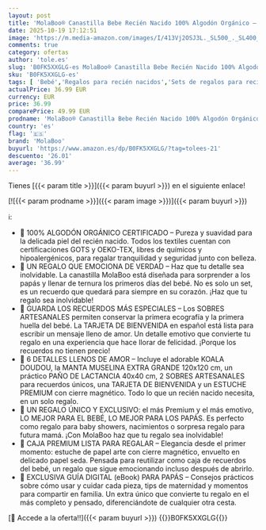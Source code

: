 ```yaml
---
layout: post
title: 'MolaBoo® Canastilla Bebe Recién Nacido 100% Algodón Orgánico – Cesta Bebe Premium Niño y Niña con 6 Regalos: Manta Muselinas  Doudou Bebé  Paño Lactancia y Accesorios - Perfecto Regalo Recién Nacido'
date: 2025-10-19 17:12:51
image: 'https://m.media-amazon.com/images/I/413Vj2OSJ3L._SL500_._SL400_.jpg'
comments: true
category: ofertas
author: 'tole.es'
slug: 'B0FK5XXGLG-es MolaBoo® Canastilla Bebe Recién Nacido 100% Algodón...'
sku: 'B0FK5XXGLG-es'
tags: [ 'Bebé','Regalos para recién nacidos','Sets de regalos para recién nacidos','bebe','bebé','lactancia','molaboo','nacido','recién','🇪🇸', ]
actualPrice: 36.99 EUR
currency: EUR
price: 36.99
comparePrice: 49.99 EUR
prodname: 'MolaBoo® Canastilla Bebe Recién Nacido 100% Algodón Orgánico – Cesta Bebe Premium Niño y Niña con 6 Regalos: Manta Muselinas  Doudou Bebé  Paño Lactancia y Accesorios - Perfecto Regalo Recién Nacido'
country: 'es'
flag: '🇪🇸'
brand: 'MolaBoo'
buyurl: 'https://www.amazon.es/dp/B0FK5XXGLG/?tag=tolees-21'
descuento: '26.01'
average: '36.99'
---
```


Tienes [{{< param title >}}]({{< param buyurl >}}) en el siguiente enlace!

[![{{< param prodname >}}]({{< param image >}})]({{< param buyurl >}})

ℹ️:

- 🌿 100% ALGODÓN ORGÁNICO CERTIFICADO – Pureza y suavidad para la delicada piel del recién nacido. Todos los textiles cuentan con certificaciones GOTS y OEKO-TEX, libres de químicos y hipoalergénicos, para regalar tranquilidad y seguridad junto con belleza.
- 🎁 UN REGALO QUE EMOCIONA DE VERDAD – Haz que tu detalle sea inolvidable. La canastilla MolaBoo está diseñada para sorprender a los papás y llenar de ternura los primeros días del bebé. No es solo un set, es un recuerdo que quedará para siempre en su corazón. ¡Haz que tu regalo sea inolvidable!
- 💖 GUARDA LOS RECUERDOS MÁS ESPECIALES – Los SOBRES ARTESANALES permiten conservar la primera ecografía y la primera huella del bebé. La TARJETA DE BIENVENIDA en español está lista para escribir un mensaje lleno de amor. Un detalle emotivo que convierte tu regalo en una experiencia que hace llorar de felicidad. ¡Porque los recuerdos no tienen precio!
- 🧸 6 DETALLES LLENOS DE AMOR – Incluye el adorable KOALA DOUDOU, la MANTA MUSELINA EXTRA GRANDE 120x120 cm, un práctico PAÑO DE LACTANCIA 40x40 cm, 2 SOBRES ARTESANALES para recuerdos únicos, una TARJETA DE BIENVENIDA y un ESTUCHE PREMIUM con cierre magnético. Todo lo que un recién nacido necesita, en un solo regalo.
- 💎 UN REGALO ÚNICO Y EXCLUSIVO: el más Premium y el más emotivo, LO MEJOR PARA EL BEBÉ, LO MEJOR PARA LOS PAPÁS. Es perfecto como regalo para baby showers, nacimientos o sorpresa regalo para futura mamá. ¡Con MolaBoo haz que tu regalo sea inolvidable!
- 🎀 CAJA PREMIUM LISTA PARA REGALAR – Elegancia desde el primer momento: estuche de papel arte con cierre magnético, envuelto en delicado papel seda. Pensada para reutilizar como caja de recuerdos del bebé, un regalo que sigue emocionando incluso después de abrirlo.
- 📖 EXCLUSIVA GUÍA DIGITAL (eBook) PARA PAPÁS – Consejos prácticos sobre cómo usar y cuidar cada pieza, tips de maternidad y momentos para compartir en familia. Un extra único que convierte tu regalo en el más completo y pensado, diferenciándote de cualquier otra cesta.

[🛒 Accede a la oferta!!]({{< param buyurl >}})
{{<world>}}B0FK5XXGLG{{</world>}}
